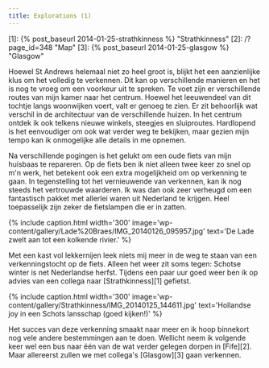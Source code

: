 ```yaml
---
title: Explorations (1)
---
```

[1]: {% post_baseurl 2014-01-25-strathkinness %} "Strathkinness"
[2]: /?page_id=348 "Map"
[3]: {% post_baseurl 2014-01-25-glasgow %} "Glasgow"

Hoewel St Andrews helemaal niet zo heel groot is, blijkt het een aanzienlijke klus om het volledig te verkennen. Dit kan op verschillende manieren en het is nog te vroeg om een voorkeur uit te spreken. Te voet zijn er verschillende routes van mijn kamer naar het centrum. Hoewel het leeuwendeel van dit tochtje langs woonwijken voert, valt er genoeg te zien. Er zit behoorlijk wat verschil in de architectuur van de verschillende huizen. In het centrum ontdek ik ook telkens nieuwe winkels, steegjes en sluiproutes. Hardlopend is het eenvoudiger om ook wat verder weg te bekijken, maar gezien mijn tempo kan ik onmogelijke alle details in me opnemen.

Na verschillende pogingen is het gelukt om een oude fiets van mijn huisbaas te repareren. Op de fiets ben ik niet alleen twee keer zo snel op m'n werk, het betekent ook een extra mogelijkheid om op verkenning te gaan. In tegenstelling tot het vernieuwende van verkennen, kan ik nog steeds het vertrouwde waarderen. Ik was dan ook zeer verheugd om een fantastisch pakket met allerlei waren uit Nederland te krijgen. Heel toepasselijk zijn zeker de fietslampen die er in zatten.

{% include caption.html
    width='300'
    image='wp-content/gallery/Lade%20Braes/IMG_20140126_095957.jpg'
    text='De Lade zwelt aan tot een kolkende rivier.'
%}

Met een kast vol lekkernijen leek niets mij meer in de weg te staan van een verkenningstocht op de fiets. Alleen het weer zit soms tegen: Schotse winter is net Nederlandse herfst. Tijdens een paar uur goed weer ben ik op advies van een collega naar [Strathkinness][1] gefietst.

{% include caption.html
    width='300'
    image='wp-content/gallery/Strathkinness/IMG_20140125_144611.jpg' 
    text='Hollandse joy in een Schots lansschap (goed kijken!)'
%}

Het succes van deze verkenning smaakt naar meer en ik hoop binnekort nog vele andere bestemmingen aan te doen. Wellicht neem ik volgende keer wel een bus naar één van de wat verder gelegen dorpen in [Fife][2]. Maar allereerst zullen we met collega's [Glasgow][3] gaan verkennen.